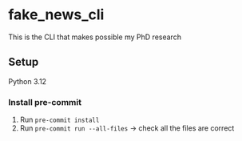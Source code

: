# fake_news_cli

This is the CLI that makes possible my PhD research

## Setup

Python 3.12

### Install pre-commit

1. Run `pre-commit install`
2. Run `pre-commit run --all-files` -> check all the files are correct

